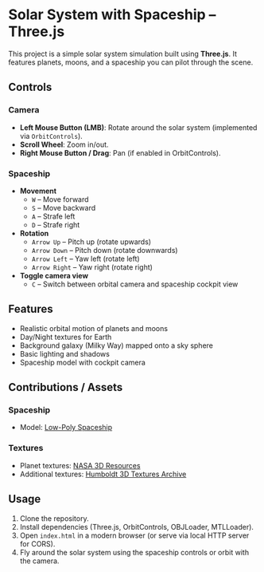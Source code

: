 # Solar System with Spaceship – Three.js

This project is a simple solar system simulation built using **Three.js**. It features planets, moons, and a spaceship you can pilot through the scene.

## Controls

### Camera
- **Left Mouse Button (LMB)**: Rotate around the solar system (implemented via `OrbitControls`).
- **Scroll Wheel**: Zoom in/out.
- **Right Mouse Button / Drag**: Pan (if enabled in OrbitControls).

### Spaceship
- **Movement**
  - `W` – Move forward
  - `S` – Move backward
  - `A` – Strafe left
  - `D` – Strafe right
- **Rotation**
  - `Arrow Up` – Pitch up (rotate upwards)
  - `Arrow Down` – Pitch down (rotate downwards)
  - `Arrow Left` – Yaw left (rotate left)
  - `Arrow Right` – Yaw right (rotate right)
- **Toggle camera view**
  - `C` – Switch between orbital camera and spaceship cockpit view

## Features
- Realistic orbital motion of planets and moons
- Day/Night textures for Earth
- Background galaxy (Milky Way) mapped onto a sky sphere
- Basic lighting and shadows
- Spaceship model with cockpit camera

## Contributions / Assets

### Spaceship
- Model: [Low-Poly Spaceship](https://free3d.com/3d-model/low-poly-spaceship-37605.html)

### Textures
- Planet textures: [NASA 3D Resources](https://github.com/nasa/NASA-3D-Resources/tree/master/Images%20and%20Textures)
- Additional textures: [Humboldt 3D Textures Archive](https://gis.humboldt.edu/Archive/GISData/2019/WGS84_Geographic/3DTextures)

## Usage
1. Clone the repository.
2. Install dependencies (Three.js, OrbitControls, OBJLoader, MTLLoader).
3. Open `index.html` in a modern browser (or serve via local HTTP server for CORS).
4. Fly around the solar system using the spaceship controls or orbit with the camera.

